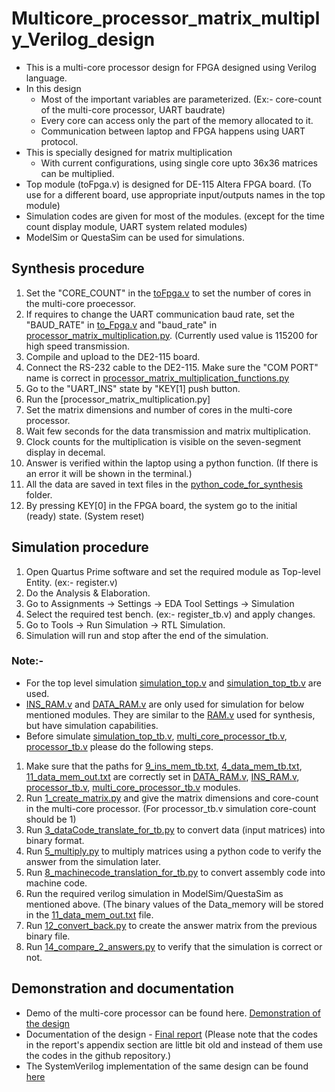 # Multicore_processor_matrix_multiply_Verilog_design
* This is a multi-core processor design for FPGA designed using Verilog language.
* In this design
  * Most of the important variables are parameterized. (Ex:- core-count of the multi-core processor, UART baudrate)
  * Every core can access only the part of the memory allocated to it.
  * Communication between laptop and FPGA happens using UART protocol.
* This is specially designed for matrix multiplication 
  * With current configurations, using single core upto 36x36 matrices can be multiplied.
* Top module (toFpga.v) is designed for DE-115 Altera FPGA board. (To use for a different board, use appropriate input/outputs names in the top module)
* Simulation codes are given for most of the modules. (except for the time count display module, UART system related modules) 
* ModelSim or QuestaSim can be used for simulations.

## Synthesis procedure
1. Set the "CORE_COUNT" in the [toFpga.v](https://github.com/tharinduSamare/Multicore_processor_Matrix_multiply_verilog_design/blob/main/toFpga.v) to set the number of cores in the multi-core proecessor.
2. If requires to change the UART communication baud rate, set the "BAUD_RATE" in [to_Fpga.v](https://github.com/tharinduSamare/Multicore_processor_Matrix_multiply_verilog_design/blob/main/toFpga.v) and "baud_rate" in [processor_matrix_multiplication.py](https://github.com/tharinduSamare/Multicore_processor_Matrix_multiply_verilog_design/blob/main/python_code_for_synthesis/processor_matrix_multiplication.py). (Currently used value is 115200 for high speed transmission.
3. Compile and upload to the DE2-115 board.
4. Connect the RS-232 cable to the DE2-115. Make sure the "COM PORT" name is correct in [processor_matrix_multiplication_functions.py](https://github.com/tharinduSamare/Multicore_processor_Matrix_multiply_verilog_design/blob/main/python_code_for_synthesis/processor_matrix_multiplication_functions.py)
5. Go to the "UART_INS" state by "KEY[1] push button. 
6. Run the [processor_matrix_multiplication.py]
7. Set the matrix dimensions and number of cores in the multi-core processor. 
8. Wait few seconds for the data transmission and matrix multiplication.
9. Clock counts for the multiplication is visible on the seven-segment display in decemal. 
10. Answer is verified within the laptop using a python function. (If there is an error it will be shown in the terminal.)
11. All the data are saved in text files in the [python_code_for_synthesis](https://github.com/tharinduSamare/Multicore_processor_Matrix_multiply_verilog_design/tree/main/python_code_for_synthesis) folder.
12. By pressing KEY[0] in the FPGA board, the system go to the initial (ready) state. (System reset)

## Simulation procedure
1. Open Quartus Prime software and set the required module as Top-level Entity. (ex:- register.v)
2. Do the Analysis & Elaboration.
3. Go to Assignments -> Settings -> EDA Tool Settings -> Simulation
4. Select the required test bench. (ex:- register_tb.v) and apply changes.
5. Go to Tools -> Run Simulation -> RTL Simulation.
6. Simulation will run and stop after the end of the simulation.

### Note:-
* For the top level simulation [simulation_top.v](https://github.com/tharinduSamare/Multicore_processor_Matrix_multiply_verilog_design/blob/main/simulation_top.v) and [simulation_top_tb.v](https://github.com/tharinduSamare/Multicore_processor_Matrix_multiply_verilog_design/blob/main/simulation_top_tb.v) are used. 
* [INS_RAM.v](https://github.com/tharinduSamare/Multicore_processor_Matrix_multiply_verilog_design/blob/main/INS_RAM.v) and [DATA_RAM.v](https://github.com/tharinduSamare/Multicore_processor_Matrix_multiply_verilog_design/blob/main/DATA_RAM.v) are only used for simulation for below mentioned modules. They are similar to the [RAM.v](https://github.com/tharinduSamare/Multicore_processor_Matrix_multiply_verilog_design/blob/main/RAM.v) used for synthesis, but have simulation capabilities.
* Before simulate [simulation_top_tb.v](https://github.com/tharinduSamare/Multicore_processor_Matrix_multiply_verilog_design/blob/main/simulation_top_tb.v), [multi_core_processor_tb.v](https://github.com/tharinduSamare/Multicore_processor_Matrix_multiply_verilog_design/blob/main/multi_core_processor_tb.v), [processor_tb.v](https://github.com/tharinduSamare/Multicore_processor_Matrix_multiply_verilog_design/blob/main/processor_tb.v) please do the following steps.

1. Make sure that the paths for [9_ins_mem_tb.txt](https://github.com/tharinduSamare/Multicore_processor_Matrix_multiply_verilog_design/blob/main/matrix_generation_for_tb/9_ins_mem_tb.txt), [4_data_mem_tb.txt](https://github.com/tharinduSamare/Multicore_processor_Matrix_multiply_verilog_design/blob/main/matrix_generation_for_tb/4_data_mem_tb.txt), [11_data_mem_out.txt](https://github.com/tharinduSamare/Multicore_processor_Matrix_multiply_verilog_design/blob/main/matrix_generation_for_tb/11_data_mem_out.txt) are correctly set in [DATA_RAM.v](https://github.com/tharinduSamare/Multicore_processor_Matrix_multiply_verilog_design/blob/main/DATA_RAM.v), [INS_RAM.v](https://github.com/tharinduSamare/Multicore_processor_Matrix_multiply_verilog_design/blob/main/INS_RAM.v), [processor_tb.v](https://github.com/tharinduSamare/Multicore_processor_Matrix_multiply_verilog_design/blob/main/processor_tb.v), [multi_core_processor_tb.v](https://github.com/tharinduSamare/Multicore_processor_Matrix_multiply_verilog_design/blob/main/multi_core_processor_tb.v) modules.
2. Run [1_create_matrix.py](https://github.com/tharinduSamare/Multicore_processor_Matrix_multiply_verilog_design/blob/main/matrix_generation_for_tb/1_create_matrix.py) and give the matrix dimensions and core-count in the multi-core processor. (For processor_tb.v simulation core-count should be 1)
3. Run [3_dataCode_translate_for_tb.py](https://github.com/tharinduSamare/Multicore_processor_Matrix_multiply_verilog_design/blob/main/matrix_generation_for_tb/3_dataCode_translate_for_tb.py) to convert data (input matrices) into binary format.
4. Run [5_multiply.py](https://github.com/tharinduSamare/Multicore_processor_Matrix_multiply_verilog_design/blob/main/matrix_generation_for_tb/5_multiply.py) to multiply matrices using a python code to verify the answer from the simulation later.
5. Run [8_machinecode_translation_for_tb.py](https://github.com/tharinduSamare/Multicore_processor_Matrix_multiply_verilog_design/blob/main/matrix_generation_for_tb/8_machinecode_translation_for_tb.py) to convert assembly code into machine code.
6. Run the required verilog simulation in ModelSim/QuestaSim as mentioned above. (The binary values of the Data_memory will be stored in the [11_data_mem_out.txt](https://github.com/tharinduSamare/Multicore_processor_Matrix_multiply_verilog_design/blob/main/matrix_generation_for_tb/11_data_mem_out.txt) file. 
7. Run [12_convert_back.py](https://github.com/tharinduSamare/Multicore_processor_Matrix_multiply_verilog_design/blob/main/matrix_generation_for_tb/12_convert_back.py) to create the answer matrix from the previous binary file.
8. Run [14_compare_2_answers.py](https://github.com/tharinduSamare/Multicore_processor_Matrix_multiply_verilog_design/blob/main/matrix_generation_for_tb/14_compare_2_answers.py) to verify that the simulation is correct or not.

## Demonstration and documentation
* Demo of the multi-core processor can be found here. [Demonstration of the design](https://youtu.be/A8b6QhjnlR8)
* Documentation of the design - [Final report](https://github.com/tharinduSamare/Multicore_processor_Matrix_multiply_verilog_design/blob/main/FPGA%20based%20Multi-Core%20Processor_Final_Report.pdf) (Please note that the codes in the report's appendix section are little bit old and instead of them use the codes in the github repository.)
* The SystemVerilog implementation of the same design can be found [here](https://github.com/tharinduSamare/Multicore_processor_matrix_multiply_SystemVerilog_design)
